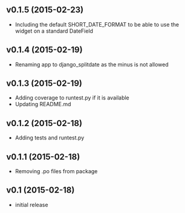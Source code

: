v0.1.5 (2015-02-23)
---
* Including the default SHORT_DATE_FORMAT to be able to use the widget on a standard DateField

v0.1.4 (2015-02-19)
----
* Renaming app to django_splitdate as the minus is not allowed

v0.1.3 (2015-02-19)
----
* Adding coverage to runtest.py if it is available
* Updating README.md

v0.1.2 (2015-02-18)
----
* Adding tests and runtest.py

v0.1.1 (2015-02-18)
----
* Removing .po files from package

v0.1 (2015-02-18)
----
* initial release